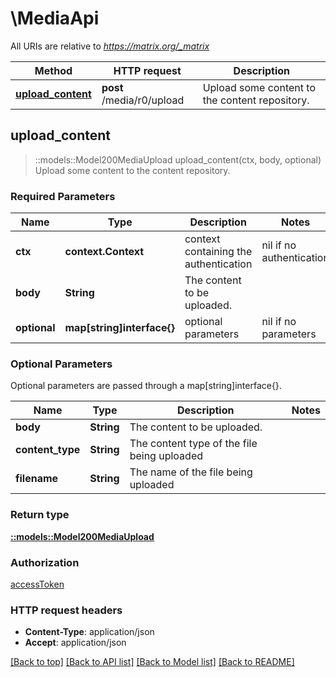 # \MediaApi

All URIs are relative to *https://matrix.org/_matrix*

Method | HTTP request | Description
------------- | ------------- | -------------
[**upload_content**](MediaApi.md#upload_content) | **post** /media/r0/upload | Upload some content to the content repository.



## upload_content

> ::models::Model200MediaUpload upload_content(ctx, body, optional)
Upload some content to the content repository.

### Required Parameters


Name | Type | Description  | Notes
------------- | ------------- | ------------- | -------------
 **ctx** | **context.Context** | context containing the authentication | nil if no authentication
  **body** | **String**| The content to be uploaded. | 
 **optional** | **map[string]interface{}** | optional parameters | nil if no parameters

### Optional Parameters

Optional parameters are passed through a map[string]interface{}.

Name | Type | Description  | Notes
------------- | ------------- | ------------- | -------------
 **body** | **String**| The content to be uploaded. | 
 **content_type** | **String**| The content type of the file being uploaded | 
 **filename** | **String**| The name of the file being uploaded | 

### Return type

[**::models::Model200MediaUpload**](200_media_upload.md)

### Authorization

[accessToken](../README.md#accessToken)

### HTTP request headers

- **Content-Type**: application/json
- **Accept**: application/json

[[Back to top]](#) [[Back to API list]](../README.md#documentation-for-api-endpoints) [[Back to Model list]](../README.md#documentation-for-models) [[Back to README]](../README.md)

